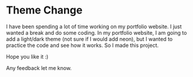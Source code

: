 # Theme Change

I have been spending a lot of time working on my portfolio website. I just wanted a break and do some coding. In my portfolio website, I am going to add a light/dark theme (not sure if I would add neon), but I wanted to practice the code and see how it works. So I made this project. 

Hope you like it :) 

Any feedback let me know.
